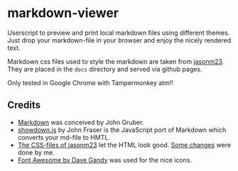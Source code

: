 markdown-viewer
===============

Userscript to preview and print local markdown files using different themes.
Just drop your markdown-file in your browser and enjoy the nicely rendered text.

Markdown css files used to style the markdown are taken from [jasonm23](https://github.com/jasonm23/markdown-css-themes).
They are placed in the `docs` directory and served via github pages.

Only tested in Google Chrome with Tampermonkey atm!!

## Credits
 * [Markdown](https://daringfireball.net/projects/markdown/) was conceived by John Gruber.  
 * [showdown.js](http://markhuot.github.io/phocco/resources/showdown.js.html) by John Fraser is the JavaScript port of Markdown which converts your md-file to HMTL.  
 * [The CSS-files of jasonm23](https://github.com/jasonm23/markdown-css-themes) let the HTML look good. [Some changes](https://github.com/znegva/markdown-css-themes) were done by me.  
 * [Font Awesome by Dave Gandy](http://fontawesome.io) was used for the nice icons.
